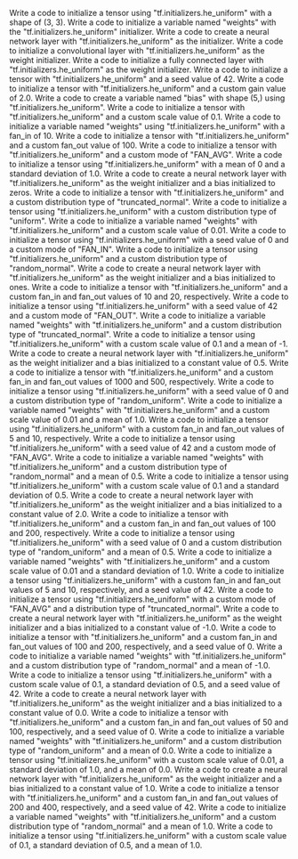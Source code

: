 Write a code to initialize a tensor using "tf.initializers.he_uniform" with a shape of (3, 3).
Write a code to initialize a variable named "weights" with the "tf.initializers.he_uniform" initializer.
Write a code to create a neural network layer with "tf.initializers.he_uniform" as the initializer.
Write a code to initialize a convolutional layer with "tf.initializers.he_uniform" as the weight initializer.
Write a code to initialize a fully connected layer with "tf.initializers.he_uniform" as the weight initializer.
Write a code to initialize a tensor with "tf.initializers.he_uniform" and a seed value of 42.
Write a code to initialize a tensor with "tf.initializers.he_uniform" and a custom gain value of 2.0.
Write a code to create a variable named "bias" with shape (5,) using "tf.initializers.he_uniform".
Write a code to initialize a tensor with "tf.initializers.he_uniform" and a custom scale value of 0.1.
Write a code to initialize a variable named "weights" using "tf.initializers.he_uniform" with a fan_in of 10.
Write a code to initialize a tensor with "tf.initializers.he_uniform" and a custom fan_out value of 100.
Write a code to initialize a tensor with "tf.initializers.he_uniform" and a custom mode of "FAN_AVG".
Write a code to initialize a tensor using "tf.initializers.he_uniform" with a mean of 0 and a standard deviation of 1.0.
Write a code to create a neural network layer with "tf.initializers.he_uniform" as the weight initializer and a bias initialized to zeros.
Write a code to initialize a tensor with "tf.initializers.he_uniform" and a custom distribution type of "truncated_normal".
Write a code to initialize a tensor using "tf.initializers.he_uniform" with a custom distribution type of "uniform".
Write a code to initialize a variable named "weights" with "tf.initializers.he_uniform" and a custom scale value of 0.01.
Write a code to initialize a tensor using "tf.initializers.he_uniform" with a seed value of 0 and a custom mode of "FAN_IN".
Write a code to initialize a tensor using "tf.initializers.he_uniform" and a custom distribution type of "random_normal".
Write a code to create a neural network layer with "tf.initializers.he_uniform" as the weight initializer and a bias initialized to ones.
Write a code to initialize a tensor with "tf.initializers.he_uniform" and a custom fan_in and fan_out values of 10 and 20, respectively.
Write a code to initialize a tensor using "tf.initializers.he_uniform" with a seed value of 42 and a custom mode of "FAN_OUT".
Write a code to initialize a variable named "weights" with "tf.initializers.he_uniform" and a custom distribution type of "truncated_normal".
Write a code to initialize a tensor using "tf.initializers.he_uniform" with a custom scale value of 0.1 and a mean of -1.
Write a code to create a neural network layer with "tf.initializers.he_uniform" as the weight initializer and a bias initialized to a constant value of 0.5.
Write a code to initialize a tensor with "tf.initializers.he_uniform" and a custom fan_in and fan_out values of 1000 and 500, respectively.
Write a code to initialize a tensor using "tf.initializers.he_uniform" with a seed value of 0 and a custom distribution type of "random_uniform".
Write a code to initialize a variable named "weights" with "tf.initializers.he_uniform" and a custom scale value of 0.01 and a mean of 1.0.
Write a code to initialize a tensor using "tf.initializers.he_uniform" with a custom fan_in and fan_out values of 5 and 10, respectively.
Write a code to initialize a tensor using "tf.initializers.he_uniform" with a seed value of 42 and a custom mode of "FAN_AVG".
Write a code to initialize a variable named "weights" with "tf.initializers.he_uniform" and a custom distribution type of "random_normal" and a mean of 0.5.
Write a code to initialize a tensor using "tf.initializers.he_uniform" with a custom scale value of 0.1 and a standard deviation of 0.5.
Write a code to create a neural network layer with "tf.initializers.he_uniform" as the weight initializer and a bias initialized to a constant value of 2.0.
Write a code to initialize a tensor with "tf.initializers.he_uniform" and a custom fan_in and fan_out values of 100 and 200, respectively.
Write a code to initialize a tensor using "tf.initializers.he_uniform" with a seed value of 0 and a custom distribution type of "random_uniform" and a mean of 0.5.
Write a code to initialize a variable named "weights" with "tf.initializers.he_uniform" and a custom scale value of 0.01 and a standard deviation of 1.0.
Write a code to initialize a tensor using "tf.initializers.he_uniform" with a custom fan_in and fan_out values of 5 and 10, respectively, and a seed value of 42.
Write a code to initialize a tensor using "tf.initializers.he_uniform" with a custom mode of "FAN_AVG" and a distribution type of "truncated_normal".
Write a code to create a neural network layer with "tf.initializers.he_uniform" as the weight initializer and a bias initialized to a constant value of -1.0.
Write a code to initialize a tensor with "tf.initializers.he_uniform" and a custom fan_in and fan_out values of 100 and 200, respectively, and a seed value of 0.
Write a code to initialize a variable named "weights" with "tf.initializers.he_uniform" and a custom distribution type of "random_normal" and a mean of -1.0.
Write a code to initialize a tensor using "tf.initializers.he_uniform" with a custom scale value of 0.1, a standard deviation of 0.5, and a seed value of 42.
Write a code to create a neural network layer with "tf.initializers.he_uniform" as the weight initializer and a bias initialized to a constant value of 0.0.
Write a code to initialize a tensor with "tf.initializers.he_uniform" and a custom fan_in and fan_out values of 50 and 100, respectively, and a seed value of 0.
Write a code to initialize a variable named "weights" with "tf.initializers.he_uniform" and a custom distribution type of "random_uniform" and a mean of 0.0.
Write a code to initialize a tensor using "tf.initializers.he_uniform" with a custom scale value of 0.01, a standard deviation of 1.0, and a mean of 0.0.
Write a code to create a neural network layer with "tf.initializers.he_uniform" as the weight initializer and a bias initialized to a constant value of 1.0.
Write a code to initialize a tensor with "tf.initializers.he_uniform" and a custom fan_in and fan_out values of 200 and 400, respectively, and a seed value of 42.
Write a code to initialize a variable named "weights" with "tf.initializers.he_uniform" and a custom distribution type of "random_normal" and a mean of 1.0.
Write a code to initialize a tensor using "tf.initializers.he_uniform" with a custom scale value of 0.1, a standard deviation of 0.5, and a mean of 1.0.